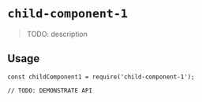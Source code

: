 # `child-component-1`

> TODO: description

## Usage

```
const childComponent1 = require('child-component-1');

// TODO: DEMONSTRATE API
```
